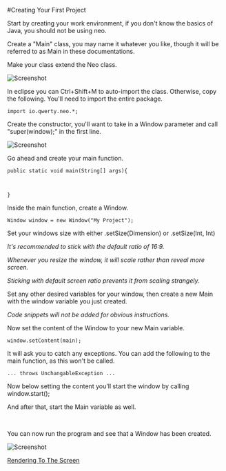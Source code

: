 #Creating Your First Project

Start by creating your work environment, if you don't know the basics of Java, you should not be using neo.

Create a "Main" class, you may name it whatever you like, though it will be referred to as Main in these documentations.

Make your class extend the Neo class.

![Screenshot](https://raw.githubusercontent.com/JediBurrell/ColorsApp/master/documentation/images/extends_neo.png)

In eclipse you can Ctrl+Shift+M to auto-import the class. Otherwise, copy the following. You'll need to import the entire package.

    import io.qwerty.neo.*;

Create the constructor, you'll want to take in a Window parameter and call "super(window);" in the first line.

![Screenshot](https://raw.githubusercontent.com/JediBurrell/ColorsApp/master/documentation/images/constructor.png)

Go ahead and create your main function.

	public static void main(String[] args){
	
		
	
	}

Inside the main function, create a Window.

    Window window = new Window("My Project");

Set your windows size with either .setSize(Dimension) or .setSize(Int, Int)

_It's recommended to stick with the default ratio of 16:9._

_Whenever you resize the window, it will scale rather than reveal more screen._

_Sticking with default screen ratio prevents it from scaling strangely._

Set any other desired variables for your window, then create a new Main with the window variable you just created.

_Code snippets will not be added for obvious instructions._

Now set the content of the Window to your new Main variable.

    window.setContent(main);

It will ask you to catch any exceptions. You can add the following to the main function, as this won't be called.

    ... throws UnchangableException ...

Now below setting the content you'll start the window by calling window.start();

And after that, start the Main variable as well.

&nbsp;

You can now run the program and see that a Window has been created.

![Screenshot](https://raw.githubusercontent.com/JediBurrell/ColorsApp/master/documentation/images/a_window.png)

[Rendering To The Screen](https://github.com/JediBurrell/neo/master/documentation/rendering_to_the_screen.md)